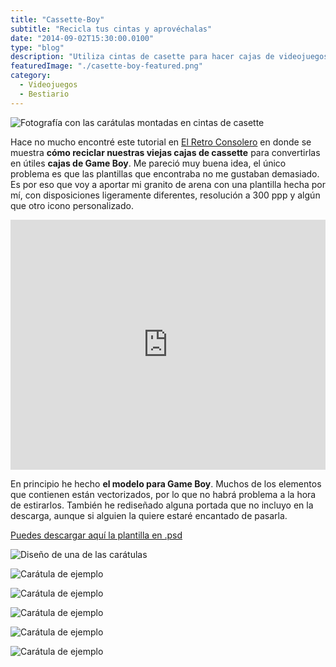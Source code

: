 ```yaml
---
title: "Cassette-Boy"
subtitle: "Recicla tus cintas y aprovéchalas"
date: "2014-09-02T15:30:00.0100"
type: "blog"
description: "Utiliza cintas de casette para hacer cajas de videojuegos de Game Boy"
featuredImage: "./casette-boy-featured.png"
category:
  - Videojuegos
  - Bestiario
---
```


![Fotografía con las carátulas montadas en cintas de casette](./casette-boy-1.jpg)

Hace no mucho encontré este tutorial en [El Retro Consolero](https://elretroconsolero.blogspot.com/2013/08/cajas-de-casette-para-juegos-de-game.html#more) en donde se muestra **cómo reciclar nuestras viejas cajas de cassette** para convertirlas en útiles **cajas de Game Boy**. Me pareció muy buena idea, el único problema es que las plantillas que encontraba no me gustaban demasiado. Es por eso que voy a aportar mi granito de arena con una plantilla hecha por mí, con disposiciones ligeramente diferentes, resolución a 300 ppp y algún que otro icono personalizado.

<iframe width="100%" height="400" src="https://www.youtube.com/embed/XcQOlgk6K10" title="YouTube video player" frameborder="0" allow="accelerometer; autoplay; clipboard-write; encrypted-media; gyroscope; picture-in-picture" allowfullscreen></iframe>

En principio he hecho **el modelo para Game Boy**. Muchos de los elementos que contienen están vectorizados, por lo que no habrá problema a la hora de estirarlos. También he rediseñado alguna portada que no incluyo en la descarga, aunque si alguien la quiere estaré encantado de pasarla.

[Puedes descargar aquí la plantilla en .psd](https://www.icloud.com/iclouddrive/08HqG_yNPK3e9a3Ximb_1IoUw#Game_Boy_-_Plantilla)

![Diseño de una de las carátulas](./casette-boy-2.jpg)

![Carátula de ejemplo](./casette-boy-3.jpg)

![Carátula de ejemplo](./casette-boy-4.jpg)

![Carátula de ejemplo](./casette-boy-5.jpg)

![Carátula de ejemplo](./casette-boy-6.jpg)

![Carátula de ejemplo](./casette-boy-7.jpg)
